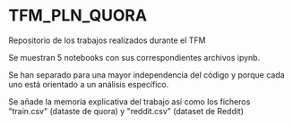 # TFM_PLN_QUORA
Repositorio de los trabajos realizados durante el TFM

Se muestran 5 notebooks con sus correspondientes archivos ipynb.

Se han separado para una mayor independencia del código y porque cada uno está orientado a un análisis específico.

Se añade la memoria explicativa del trabajo así como los ficheros "train.csv" (dataste de quora) y "reddit.csv" (dataset de Reddit)
